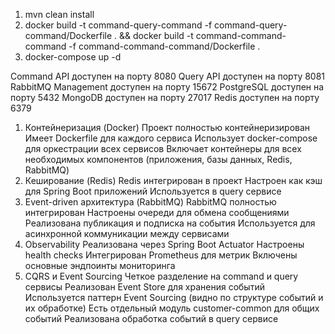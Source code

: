 1) mvn clean install
2) docker build -t command-query-command -f command-query-command/Dockerfile . && docker build -t command-command-command -f command-command-command/Dockerfile .
4) docker-compose up -d

Command API доступен на порту 8080
Query API доступен на порту 8081
RabbitMQ Management доступен на порту 15672
PostgreSQL доступен на порту 5432
MongoDB доступен на порту 27017
Redis доступен на порту 6379

1. Контейнеризация (Docker)
Проект полностью контейнеризирован
Имеет Dockerfile для каждого сервиса
Использует docker-compose для оркестрации всех сервисов
Включает контейнеры для всех необходимых компонентов (приложения, базы данных, Redis, RabbitMQ)
2. Кеширование (Redis)
Redis интегрирован в проект
Настроен как кэш для Spring Boot приложений
Используется в query сервисе
3. Event-driven архитектура (RabbitMQ)
RabbitMQ полностью интегрирован
Настроены очереди для обмена сообщениями
Реализована публикация и подписка на события
Используется для асинхронной коммуникации между сервисами
4. Observability
Реализована через Spring Boot Actuator
Настроены health checks
Интегрирован Prometheus для метрик
Включены основные эндпоинты мониторинга
5. CQRS и Event Sourcing
Четкое разделение на command и query сервисы
Реализован Event Store для хранения событий
Используется паттерн Event Sourcing (видно по структуре событий и их обработке)
Есть отдельный модуль customer-common для общих событий
Реализована обработка событий в query сервисе
